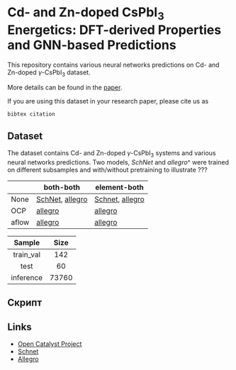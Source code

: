 # Cd- and Zn-doped CsPbI<sub>3</sub> Energetics: DFT-derived Properties and GNN-based Predictions

This repository contains various neural networks predictions on Cd- and Zn-doped $\gamma$-CsPbI<sub>3</sub> dataset.

More details can be found in the [paper](link).


If you are using this dataset in your research paper, please cite us as
```
bibtex citation
```

Dataset
-----
The dataset contains  Cd- and Zn-doped $\gamma$-CsPbI<sub>3</sub> systems and various neural networks predictions. Two models, *SchNet* and *allegro*^ were trained on different subsamples and with/without pretraining to illustrate ???

|       | both-both       | element-both    |
|-------|-----------------|-----------------|
| None  | [SchNet](https://github.com/AIRI-Institute/doped_CsPbI3_energetics/blob/main/data/nn%20inference/both_both_schnet_non-pr.pkl.gz), [allegro](https://github.com/AIRI-Institute/doped_CsPbI3_energetics/blob/main/data/nn%20inference/both_both_allegro_non-pr.pkl.gz) | [Schnet](https://github.com/AIRI-Institute/doped_CsPbI3_energetics/blob/main/data/nn%20inference/element_both_schnet_non-pr.pkl.gz), [allegro](https://github.com/AIRI-Institute/doped_CsPbI3_energetics/blob/main/data/nn%20inference/element_both_allegro_non-pr.pkl.gz) |
| OCP   | [allegro](https://github.com/AIRI-Institute/doped_CsPbI3_energetics/blob/main/data/nn%20inference/both_both_allegro_ocpr.pkl.gz)           | [allegro](https://github.com/AIRI-Institute/doped_CsPbI3_energetics/blob/main/data/nn%20inference/element_both_allegro_ocpr.pkl.gz)           |
| aflow | [allegro](https://github.com/AIRI-Institute/doped_CsPbI3_energetics/blob/main/data/nn%20inference/both_both_allegro_aflowpr.pkl.gz)           | [allegro](https://github.com/AIRI-Institute/doped_CsPbI3_energetics/blob/main/data/nn%20inference/element_both_allegro_aflowpr.pkl.gz)           |

| **Sample** | **Size** |
|:----------:|:--------:|
|  train_val |    142   |
|    test    |    60    |
|  inference |   73760  |

Скрипт
-----


Links
-----
* [Open Catalyst Project](https://opencatalystproject.org/index.html)
* [Schnet](https://arxiv.org/abs/1706.08566)
* [Allegro](https://arxiv.org/abs/2204.05249)

